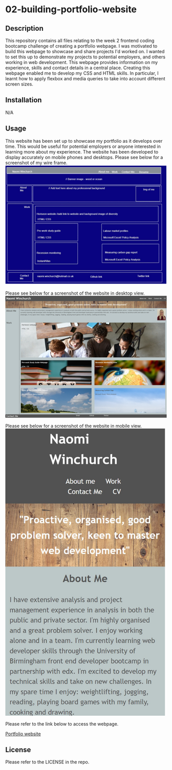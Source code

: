 # 02-building-portfolio-website

## Description

This repository contains all files relating to the week 2 frontend coding bootcamp challenge of creating a portfolio webpage. I was motivated to build this webpage to showcase and share projects I'd worked on. I wanted to set this up to demonstrate my projects to potential employers, and others working in web development. This webpage provides information on my experience, skills and contact details in a central place. Creating this webpage enabled me to develop my CSS and HTML skills. In particular, I learnt how to apply flexbox and media queries to take into account different screen sizes.

## Installation

N/A

## Usage

This website has been set up to showcase my portfolio as it develops over time. This would be useful for potential employers or anyone interested in learning more about my experience. The website has been developed to display accurately on mobile phones and desktops. Please see below for a screenshot of my wire frame.
![Porfolio webpage wireframe](Wireframe-portfolio-page.jpeg)

Please see below for a screenshot of the website in desktop view.
![Porfolio webpage desktop view](Portfolio-webpage-desktop-view.jpeg)

Please see below for a screenshot of the website in mobile view.
![Porfolio webpage mobile view](Portfolio-webpage-mobile-view.jpeg)

Please refer to the link below to access the webpage.

[Portfolio website](https://nwinch1512.github.io/02-building-portfolio-website/ "Visit Naomi Winchurch portfolio website")

## License

Please refer to the LICENSE in the repo.
